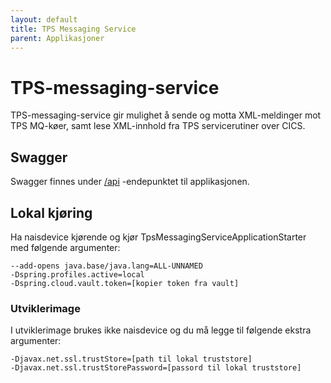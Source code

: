 ```yaml
---
layout: default
title: TPS Messaging Service
parent: Applikasjoner
---
```


# TPS-messaging-service
TPS-messaging-service gir mulighet å sende og motta XML-meldinger mot TPS MQ-køer, samt lese XML-innhold fra TPS servicerutiner over CICS.
 
## Swagger
Swagger finnes under [/api](https://testnav-tps-messaging-service.dev.intern.nav.no/swagger) -endepunktet til applikasjonen.

## Lokal kjøring
Ha naisdevice kjørende og kjør TpsMessagingServiceApplicationStarter med følgende argumenter:
```
--add-opens java.base/java.lang=ALL-UNNAMED 
-Dspring.profiles.active=local
-Dspring.cloud.vault.token=[kopier token fra vault]
```

### Utviklerimage
I utviklerimage brukes ikke naisdevice og du må legge til følgende ekstra argumenter:
```
-Djavax.net.ssl.trustStore=[path til lokal truststore]
-Djavax.net.ssl.trustStorePassword=[passord til lokal truststore]
```
